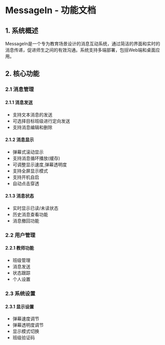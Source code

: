 # MessageIn - 功能文档

## 1. 系统概述

MessageIn是一个专为教育场景设计的消息互动系统，通过简洁的界面和实时的消息传递，促进师生之间的有效沟通。系统支持多端部署，包括Web端和桌面应用。

## 2. 核心功能

### 2.1 消息管理

#### 2.1.1 消息发送
- 支持文本消息的发送
- 可选择目标班级进行定向发送
- 支持消息编辑和删除

#### 2.1.2 消息显示
- 弹幕式滚动显示
- 支持消息循环播放(缓存)
- 可调整显示速度,弹幕透明度
- 支持全屏显示模式
- 支持开机自启
- 自动点击穿透

#### 2.1.3 消息状态
- 实时显示已读/未读状态
- 历史消息查看功能
- 消息撤回功能

### 2.2 用户管理

#### 2.2.1 教师功能
- 班级管理
- 消息发送
- 状态跟踪
- 个人设置

### 2.3 系统设置

#### 2.3.1 显示设置
- 弹幕速度调节
- 弹幕透明度调节
- 显示模式切换
- 班级验证码